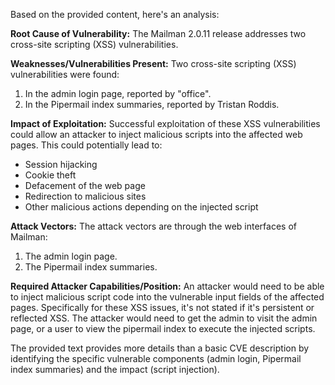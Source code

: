 Based on the provided content, here's an analysis:

**Root Cause of Vulnerability:**
The Mailman 2.0.11 release addresses two cross-site scripting (XSS) vulnerabilities.

**Weaknesses/Vulnerabilities Present:**
Two cross-site scripting (XSS) vulnerabilities were found:
1. In the admin login page, reported by "office".
2. In the Pipermail index summaries, reported by Tristan Roddis.

**Impact of Exploitation:**
Successful exploitation of these XSS vulnerabilities could allow an attacker to inject malicious scripts into the affected web pages. This could potentially lead to:
* Session hijacking
* Cookie theft
* Defacement of the web page
* Redirection to malicious sites
* Other malicious actions depending on the injected script

**Attack Vectors:**
The attack vectors are through the web interfaces of Mailman:
1. The admin login page.
2. The Pipermail index summaries.

**Required Attacker Capabilities/Position:**
An attacker would need to be able to inject malicious script code into the vulnerable input fields of the affected pages. Specifically for these XSS issues, it's not stated if it's persistent or reflected XSS. The attacker would need to get the admin to visit the admin page, or a user to view the pipermail index to execute the injected scripts.

The provided text provides more details than a basic CVE description by identifying the specific vulnerable components (admin login, Pipermail index summaries) and the impact (script injection).